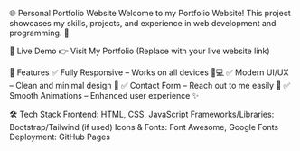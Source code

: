 🌐 Personal Portfolio Website
Welcome to my Portfolio Website! This project showcases my skills, projects, and experience in web development and programming. 🚀

🔗 Live Demo
👉 Visit My Portfolio (Replace with your live website link)

📌 Features
✅ Fully Responsive – Works on all devices 📱💻
✅ Modern UI/UX – Clean and minimal design 🎨
✅ Contact Form – Reach out to me easily 📩
✅ Smooth Animations – Enhanced user experience ✨

🛠️ Tech Stack
Frontend: HTML, CSS, JavaScript
Frameworks/Libraries: Bootstrap/Tailwind (if used)
Icons & Fonts: Font Awesome, Google Fonts
Deployment: GitHub Pages 

